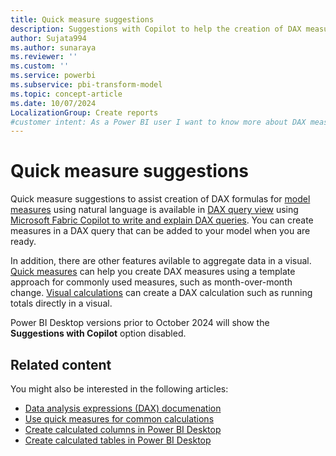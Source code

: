 ```yaml
---
title: Quick measure suggestions
description: Suggestions with Copilot to help the creation of DAX measures using natural language, making it easier and faster to generate DAX formulas.
author: Sujata994
ms.author: sunaraya
ms.reviewer: ''
ms.custom: ''
ms.service: powerbi
ms.subservice: pbi-transform-model
ms.topic: concept-article
ms.date: 10/07/2024
LocalizationGroup: Create reports
#customer intent: As a Power BI user I want to know more about DAX measures using natural language.
---
```


# Quick measure suggestions

Quick measure suggestions to assist creation of DAX formulas for [model measures](/power-bi/transform-model/desktop-tutorial-create-measures) using natural language is available in [DAX query view](/power-bi/transform-model/dax-query-view) using [Microsoft Fabric Copilot to write and explain DAX queries](/dax/dax-copilot). You can create measures in a DAX query that can be added to your model when you are ready. 

In addition, there are other features avilable to aggregate data in a visual. [Quick measures](/power-bi/transform-model/desktop-quick-measures) can help you create DAX measures using a template approach for commonly used measures, such as month-over-month change. [Visual calculations](/power-bi/transform-model/desktop-visual-calculations-overview) can create a DAX calculation such as running totals directly in a visual. 

Power BI Desktop versions prior to October 2024 will show the **Suggestions with Copilot** option disabled. 

## Related content

You might also be interested in the following articles:

- [Data analysis expressions (DAX) documenation](/dax/)
- [Use quick measures for common calculations](desktop-quick-measures.md)
- [Create calculated columns in Power BI Desktop](desktop-calculated-columns.md)
- [Create calculated tables in Power BI Desktop](desktop-calculated-tables.md)
